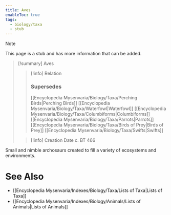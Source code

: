 ```yaml
---
title: Aves
enableToc: true
tags:
  - biology/taxa
  - stub
---
```


> [!note]
> This page is a stub and has more information that can be added.

> [!summary] Aves
> > [!info] Relation
> > ### Supersedes 
> > [[Encyclopedia Mysenvaria/Biology/Taxa/Perching Birds|Perching Birds]]
> > [[Encyclopedia Mysenvaria/Biology/Taxa/Waterfowl|Waterfowl]]
> > [[Encyclopedia Mysenvaria/Biology/Taxa/Columbiforms|Columbiforms]]
> > [[Encyclopedia Mysenvaria/Biology/Taxa/Parrots|Parrots]]
> > [[Encyclopedia Mysenvaria/Biology/Taxa/Birds of Prey|Birds of Prey]]
> > [[Encyclopedia Mysenvaria/Biology/Taxa/Swifts|Swifts]]
>
> > [!info] Creation Date
> > c. BT 466

Small and nimble archosaurs created to fill a variety of ecosystems and environments.

# See Also
- [[Encyclopedia Mysenvaria/Indexes/Biology/Taxa/Lists of Taxa|Lists of Taxa]]
- [[Encyclopedia Mysenvaria/Indexes/Biology/Animals/Lists of Animals|Lists of Animals]]
